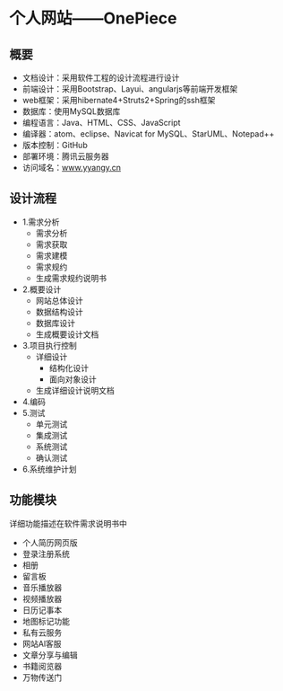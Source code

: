 # 个人网站——OnePiece

## 概要
- 文档设计：采用软件工程的设计流程进行设计
- 前端设计：采用Bootstrap、Layui、angularjs等前端开发框架
- web框架：采用hibernate4+Struts2+Spring的ssh框架
- 数据库：使用MySQL数据库
- 编程语言：Java、HTML、CSS、JavaScript
- 编译器：atom、eclipse、Navicat for MySQL、StarUML、Notepad++
- 版本控制：GitHub
- 部署环境：腾讯云服务器
- 访问域名：www.yyangy.cn

## 设计流程

- 1.需求分析
    - 需求分析
    - 需求获取
    - 需求建模
    - 需求规约
    - 生成需求规约说明书
- 2.概要设计
    - 网站总体设计
    - 数据结构设计
    - 数据库设计
    - 生成概要设计文档
- 3.项目执行控制
    - 详细设计
      - 结构化设计
      - 面向对象设计
    - 生成详细设计说明文档
- 4.编码
- 5.测试
    - 单元测试
    - 集成测试
    - 系统测试
    - 确认测试
- 6.系统维护计划

## 功能模块
详细功能描述在软件需求说明书中
- 个人简历网页版
- 登录注册系统
- 相册
- 留言板
- 音乐播放器
- 视频播放器
- 日历记事本
- 地图标记功能
- 私有云服务
- 网站Al客服
- 文章分享与编辑
- 书籍阅览器
- 万物传送门
